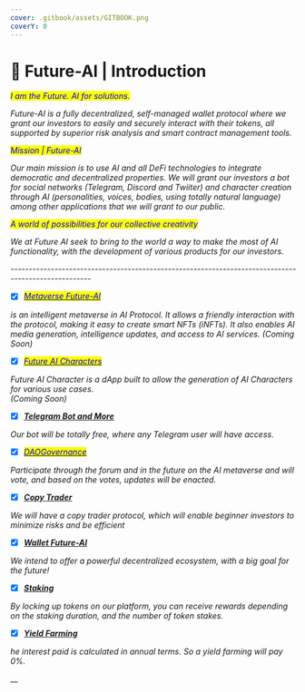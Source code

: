 ```yaml
---
cover: .gitbook/assets/GITBOOK.png
coverY: 0
---
```


# 📌 Future-AI | Introduction

_<mark style="color:blue;">I am the Future. AI for solutions.</mark>_

_Future-AI is a fully decentralized, self-managed wallet protocol where we grant our investors to easily and securely interact with their tokens, all supported by superior risk analysis and smart contract management tools._

_<mark style="color:blue;">Mission | Future-AI</mark>_ <mark style="color:blue;"></mark> <mark style="color:blue;"></mark><mark style="color:blue;"></mark>&#x20;

_Our main mission is to use AI and all DeFi technologies to integrate democratic and decentralized properties. We will grant our investors a bot for social networks (Telegram, Discord and Twiiter) and character creation through AI (personalities, voices, bodies, using totally natural language) among other applications that we will grant to our public._

_<mark style="color:blue;">A world of possibilities for our collective creativity</mark>_

_We at Future AI seek to bring to the world a way to make the most of AI functionality, with the development of various products for our investors._

_----------------------------------------------------------------------------------------------------_

* [x] _<mark style="color:blue;"></mark>_[_<mark style="color:blue;">Metaverse Future-AI</mark>_](overview-future-ai/metaverse.md)_<mark style="color:blue;"></mark>_

_is an intelligent metaverse in AI Protocol. It allows a friendly interaction with the protocol, making it easy to create smart NFTs (iNFTs). It also enables AI media generation, intelligence updates, and access to AI services. (Coming Soon)_

* [x] _<mark style="color:blue;"></mark>_[_<mark style="color:blue;">Future AI Characters</mark>_](overview-future-ai/future-ai-characters.md)_<mark style="color:blue;"></mark>_

_Future AI Character is a dApp built to allow the generation of AI Characters for various use cases._\
_(Coming Soon)_&#x20;

* [x] __[_Telegram Bot and More_](https://future-ai-1.gitbook.io/future-ai/overview-future-ai/telegram-bot)__

_Our bot will be totally free, where any Telegram user will have access._

* [x] _<mark style="color:blue;"></mark>_[_<mark style="color:blue;">DAOGovernance</mark>_](overview-future-ai/governance-future-ai.md)_<mark style="color:blue;"></mark>_

_Participate through the forum and in the future on the AI metaverse and will vote, and based on the votes, updates will be enacted._

* [x] __[_Copy Trader_](overview-future-ai/copy-trader.md)__

_We will have a copy trader protocol, which will enable beginner investors to minimize risks and be efficient_

* [x] __[_Wallet Future-AI_](https://future-ai-1.gitbook.io/future-ai/overview-future-ai/wallet-future-ai)__

_We intend to offer a powerful decentralized ecosystem, with a big goal for the future!_

* [x] __[_Staking_](https://future-ai-1.gitbook.io/future-ai/overview-future-ai/staking)__

_By locking up tokens on our platform, you can receive rewards depending on the staking duration, and the number of token stakes._

* [x] __[_Yield Farming_](https://future-ai-1.gitbook.io/future-ai/overview-future-ai/yield-farming)__

_he interest paid is calculated in annual terms. So a yield farming will pay 0%._

__
